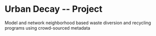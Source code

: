 Urban Decay -- Project
=========

Model and network neighborhood based waste diversion and recycling programs using crowd-sourced metadata
